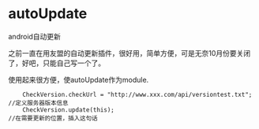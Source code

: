 # autoUpdate

android自动更新

之前一直在用友盟的自动更新插件，很好用，简单方便，可是无奈10月份要关闭了，好吧，只能自己写一个了。

使用起来很方便，使autoUpdate作为module.

        CheckVersion.checkUrl = "http://www.xxx.com/api/versiontest.txt";     //定义服务器版本信息
        CheckVersion.update(this);                                            //在需要更新的位置，插入这句话

